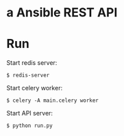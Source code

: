# a Ansible REST API

# Run
Start redis server:
```
$ redis-server
```
Start celery worker:
```
$ celery -A main.celery worker
```

Start API server:
```
$ python run.py
```

